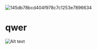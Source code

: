 ![145db78bcd404f978c7c1253e7896634](https://user-images.githubusercontent.com/80498763/110884332-4be28900-8328-11eb-8a73-a62423571d68.png)
# qwer
![Alt text](https://img1.daumcdn.net/thumb/R720x0.q80/?scode=mtistory2&fname=http%3A%2F%2Fcfile7.uf.tistory.com%2Fimage%2F24283C3858F778CA2EFABE)
